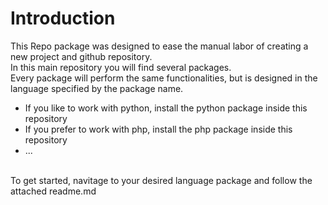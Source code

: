 # Introduction

This Repo package was designed to ease the manual labor of creating a new project and github repository. </br>
In this main repository you will find several packages.</br>
Every package will perform the same functionalities, but is designed in the language specified by the package name.</br>
- If you like to work with python, install the python package inside this repository
- If you prefer to work with php, install the php package inside this repository
- ...
</br>
To get started, navitage to your desired language package and follow the attached readme.md 
